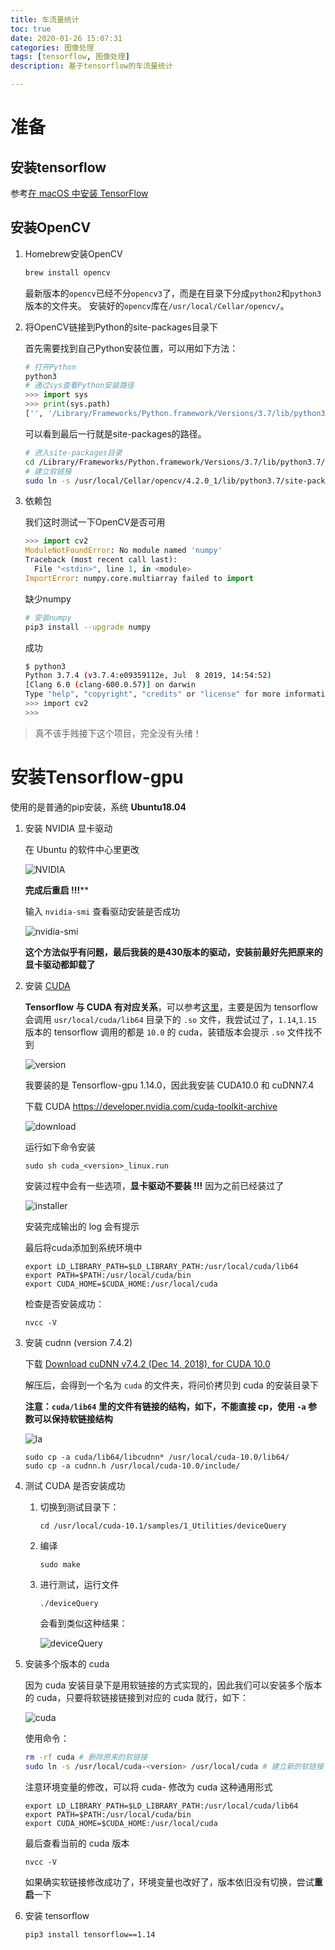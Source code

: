 ```yaml
---
title: 车流量统计
toc: true
date: 2020-01-26 15:07:31
categories: 图像处理
tags: [tensorflow, 图像处理]
description: 基于tensorflow的车流量统计

---
```


# 准备

## 安装tensorflow

参考[在 macOS 中安装 TensorFlow](https://tensorflow.juejin.im/install/install_mac.html)

## 安装OpenCV

1. Homebrew安装OpenCV

   ~~~bash
   brew install opencv
   ~~~

   最新版本的`opencv`已经不分`opencv3`了，而是在目录下分成`python2`和`python3`版本的文件夹。
   安装好的`opencv`库在`/usr/local/Cellar/opencv/`。

2. 将OpenCV链接到Python的site-packages目录下

   首先需要找到自己Python安装位置，可以用如下方法：

   ~~~python
   # 打开Python
   python3
   # 通过sys查看Python安装路径
   >>> import sys
   >>> print(sys.path)
   ['', '/Library/Frameworks/Python.framework/Versions/3.7/lib/python37.zip', '/Library/Frameworks/Python.framework/Versions/3.7/lib/python3.7', '/Library/Frameworks/Python.framework/Versions/3.7/lib/python3.7/lib-dynload', '/Library/Frameworks/Python.framework/Versions/3.7/lib/python3.7/site-packages']
   ~~~

   可以看到最后一行就是site-packages的路径。

   ~~~bash
   # 进入site-packages目录
   cd /Library/Frameworks/Python.framework/Versions/3.7/lib/python3.7/site-packages
   # 建立软链接
   sudo ln -s /usr/local/Cellar/opencv/4.2.0_1/lib/python3.7/site-packages/cv2/python-3.7/cv2.cpython-37m-darwin.so cv2.so
   ~~~

3. 依赖包

   我们这时测试一下OpenCV是否可用

   ~~~python
   >>> import cv2
   ModuleNotFoundError: No module named 'numpy'
   Traceback (most recent call last):
     File "<stdin>", line 1, in <module>
   ImportError: numpy.core.multiarray failed to import
   ~~~

   缺少numpy

   ~~~bash
   # 安装numpy
   pip3 install --upgrade numpy
   ~~~

   成功

   ~~~bash
   $ python3
   Python 3.7.4 (v3.7.4:e09359112e, Jul  8 2019, 14:54:52)
   [Clang 6.0 (clang-600.0.57)] on darwin
   Type "help", "copyright", "credits" or "license" for more information.
   >>> import cv2
   >>>
   ~~~

> 真不该手贱接下这个项目，完全没有头绪！







# 安装Tensorflow-gpu

使用的是普通的pip安装，系统 **Ubuntu18.04**

1. 安装 NVIDIA 显卡驱动

   在 Ubuntu 的软件中心里更改

   ![NVIDIA](车流量统计/NVIDIA.png)

   **完成后重启 !!!****

   输入 `nvidia-smi` 查看驱动安装是否成功

   ![nvidia-smi](车流量统计/nvidia-smi.png)

   **这个方法似乎有问题，最后我装的是430版本的驱动，安装前最好先把原来的显卡驱动都卸载了**

2. 安装 [CUDA](https://developer.nvidia.com/cuda-toolkit)

   **Tensorflow 与 CUDA 有对应关系**，可以参考[这里](https://www.tensorflow.org/install/source#gpu)，主要是因为 tensorflow 会调用 `usr/local/cuda/lib64` 目录下的 `.so` 文件，我尝试过了，`1.14`,`1.15` 版本的 tensorflow 调用的都是 `10.0` 的 cuda，装错版本会提示 `.so` 文件找不到

   ![version](车流量统计/version.png)
   
   我要装的是 Tensorflow-gpu 1.14.0，因此我安装 CUDA10.0 和 cuDNN7.4
   
   下载 CUDA https://developer.nvidia.com/cuda-toolkit-archive
   
   ![download](车流量统计/download.png)
   
   运行如下命令安装
   
   ~~~
   sudo sh cuda_<version>_linux.run
   ~~~
   
   安装过程中会有一些选项，**显卡驱动不要装 !!!** 因为之前已经装过了
   
   ![installer](车流量统计/installer.png)
   
   安装完成输出的 log 会有提示
   
   最后将cuda添加到系统环境中
   
   ~~~
   export LD_LIBRARY_PATH=$LD_LIBRARY_PATH:/usr/local/cuda/lib64
   export PATH=$PATH:/usr/local/cuda/bin
   export CUDA_HOME=$CUDA_HOME:/usr/local/cuda
   ~~~
   
   检查是否安装成功：
   
   ~~~
   nvcc -V
   ~~~
   
3. 安装 cudnn (version 7.4.2)

   下载 [Download cuDNN v7.4.2 (Dec 14, 2018), for CUDA 10.0](https://developer.nvidia.com/rdp/cudnn-archive#a-collapse742-10)

   解压后，会得到一个名为 `cuda` 的文件夹，将问价拷贝到 cuda 的安装目录下

   **注意：`cuda/lib64` 里的文件有链接的结构，如下，不能直接 cp，使用 `-a` 参数可以保持软链接结构**

   ![la](车流量统计/la.png)

   ~~~
   sudo cp -a cuda/lib64/libcudnn* /usr/local/cuda-10.0/lib64/
   sudo cp -a cudnn.h /usr/local/cuda-10.0/include/
   ~~~

4. 测试 CUDA 是否安装成功

   1. 切换到测试目录下：

      ~~~
      cd /usr/local/cuda-10.1/samples/1_Utilities/deviceQuery
      ~~~

   2. 编译

      ~~~
      sudo make
      ~~~

   3. 进行测试，运行文件

      ~~~
      ./deviceQuery
      ~~~

      会看到类似这种结果：

      ![deviceQuery](车流量统计/deviceQuery.png)

5. 安装多个版本的 cuda

   因为 cuda 安装目录下是用软链接的方式实现的，因此我们可以安装多个版本的 cuda，只要将软链接链接到对应的 cuda 就行，如下：

   ![cuda](车流量统计/cuda.png)

   使用命令：

   ~~~bash
   rm -rf cuda # 删除原来的软链接
   sudo ln -s /usr/local/cuda-<version> /usr/local/cuda # 建立新的软链接
   ~~~

   注意环境变量的修改，可以将 cuda-<version> 修改为 cuda 这种通用形式

   ~~~
   export LD_LIBRARY_PATH=$LD_LIBRARY_PATH:/usr/local/cuda/lib64
   export PATH=$PATH:/usr/local/cuda/bin
   export CUDA_HOME=$CUDA_HOME:/usr/local/cuda
   ~~~

   最后查看当前的 cuda 版本

   ~~~
   nvcc -V
   ~~~

   如果确实软链接修改成功了，环境变量也改好了，版本依旧没有切换，尝试**重启**一下

6. 安装 tensorflow

   ~~~
   pip3 install tensorflow==1.14
   ~~~

